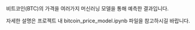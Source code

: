 비트코인(BTC)의 가격을 여러가지 머신러닝 모델을 통해 예측한 결과입니다.

자세한 설명은 프로젝트 내 bitcoin_price_model.ipynb 파일을 참고하시길 바랍니다.
